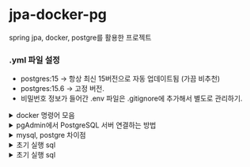 # jpa-docker-pg
spring jpa, docker, postgre를 활용한 프로젝트

### .yml 파일 설정
- postgres:15 → 항상 최신 15버전으로 자동 업데이트됨 (가끔 비추천)
- postgres:15.6 → 고정 버전.
- 비밀번호 정보가 들어간 .env 파일은 .gitignore에 추가해서 별도로 관리하기.

<details>
  <summary>docker 명령어 모음</summary>
  <사용하는 명령어><br>
  docker-compose up -d .yml 파일 기반 설치
  <br> docker start postgres15_6 pgadmin 컨테이너(postgres15_6,  pgadmin) 실행
  <br> docker stop postgres15_6 pgadmin 컨테이너 중단
  <br> docker-compose down 컨테이너 중지 (.yml 파일이 있는 경로에서 실행)
  <br> docker-compose down -v 볼륨 포함 삭제
  <br> docker-compose down --rmi all -v 이미지까지 삭제
  <br><br>
  
  <기본명령어><br>
  docker-compose up -d	컨테이너 최초 실행 또는 재실행 (필요시 재생성 포함)
  <br> docker ps 실행중인 컨테이너 확인
  <br> docker start <컨테이너명>	이미 생성된 컨테이너를 다시 시작할 때 사용
  <br> docker ps -a	정지된 컨테이너 목록 포함 전체 컨테이너 확인
  <br> docker logs <컨테이너명>	컨테이너 로그 확인해서 정상 작동 여부 체크
</details>

<details>
  <summary>pgAdmin에서 PostgreSQL 서버 연결하는 방법</summary>

### ✅ 1. pgAdmin에서 서버 추가

1. 첫 화면에서 새 서버 추가
2. 팝업창 뜨면 아래처럼 채우기:

---

### 🧩 General 탭

| 항목 | 값 |
|------|----|
| Name | `local-postgres` (자유롭게) |

---

### 🔌 Connection 탭

| 항목 | 값 |
|------|----|
| Host name/address | `db` ← **중요! docker-compose 안에서 db 컨테이너 이름 사용** |
| Port | `5432` |
| Maintenance database | `${POSTGRES_DB}` 예: `mydb` |
| Username | `${POSTGRES_USER}` 예: `postgres` 또는 `myapp` |
| Password | `${POSTGRES_PASSWORD}` 예: `secret123` |
| Save Password | ✅ 체크 |

※ 위 값들은 `.env` 파일 또는 `docker-compose.yml`의 `environment:` 아래 설정한 값.


## 🎯 연결 후

1. 왼쪽 트리에서 방금 만든 `local-postgres` 클릭
2. `Databases > mydb > Schemas > public > Tables` 로 내려가면
3. 스키마, 테이블 등 구조 확인 가능

</details>

<details>
  <summary>mysql, postgre 차이점</summary>

## ❗차이점 설명

| 항목 | MySQL | PostgreSQL |
|------|-------|-------------|
| 사용자 접속 제어 | `'user'@'localhost'`, `'user'@'%'` | **PostgreSQL은 `pg_hba.conf`로 제어** |
| 문자셋 지정 | `CHARACTER SET utf8mb4` | PostgreSQL은 기본이 UTF-8 (지정 필요 거의 없음) |
| 권한 부여 방식 | `GRANT ... ON db.*` | `GRANT ... ON DATABASE db` |

> PostgreSQL은 호스트 구분 없이 `pg_hba.conf` 파일에서 접속 방식 설정하므로, SQL 자체에는 `'@localhost'` 같은 구문이 없음.

---

</details>

<details>
  <summary>초기 실행 sql</summary>
  SQL 실행 - GRANT ALL PRIVILEGES ON DATABASE app_db TO app_user;
</details>

<details>
  <summary>초기 실행 sql</summary>
  <p>
  CREATE TABLE IF NOT EXISTS "user" (
    email VARCHAR(50) PRIMARY KEY NOT NULL,
    name VARCHAR(50),
    create_date TIMESTAMP
  );
  </p>
</details>
